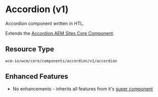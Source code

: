 Accordion (v1)
====
Accordion component written in HTL.

Extends the [Accordion AEM Sites Core Component][extends-component].

## Resource Type
```
wcm-io/wcm/core/components/accordion/v1/accordion
```

## Enhanced Features

* No enhancements - inherits all features from it's [super component][extends-component]



[extends-component]: https://github.com/adobe/aem-core-wcm-components/tree/master/content/src/content/jcr_root/apps/core/wcm/components/accordion/v1/accordion
